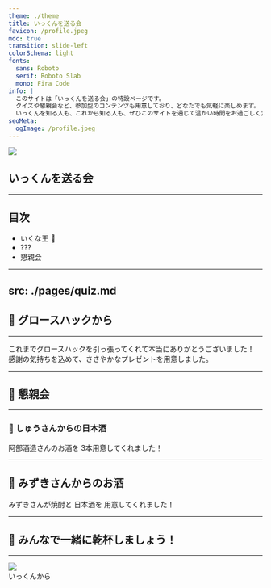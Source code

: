 ```yaml
---
theme: ./theme
title: いっくんを送る会
favicon: /profile.jpeg
mdc: true
transition: slide-left
colorSchema: light
fonts:
  sans: Roboto
  serif: Roboto Slab
  mono: Fira Code
info: |
  このサイトは「いっくんを送る会」の特設ページです。
  クイズや懇親会など、参加型のコンテンツも用意しており、どなたでも気軽に楽しめます。
  いっくんを知る人も、これから知る人も、ぜひこのサイトを通じて温かい時間をお過ごしください！
seoMeta:
  ogImage: /profile.jpeg
---
```


<div class="flex flex-col items-center">
  <img src="/profile.jpeg" class="w-[280px] h-auto rounded-lg"/>
  <h2>
    いっくんを送る会
  </h2>
</div>

---

## 目次

<ul class="relative">
<li>いくな王 <span class="absolute text-4xl top-[-12px] right-[2px]">👑</span></li>
<li>???</li>
<li>懇親会</li>
</ul>

---
src: ./pages/quiz.md
---

## 🎁 グロースハックから

---

<div class="text-4xl font-semibold leading-[1.8]">
これまでグロースハックを引っ張ってくれて本当にありがとうございました！
<br/>
感謝の気持ちを込めて、ささやかなプレゼントを用意しました。
</div>


---

## 🍶 懇親会


---

### 🏮 しゅうさんからの日本酒

<div class="flex flex-col items-center">
  <div class="text-4xl font-semibold mb-4">
    <span class="text-blue-700 font-bold">阿部酒造</span>さんのお酒を
    <span class="text-5xl text-red-600 font-bold">3本</span>用意してくれました！
  </div>
</div>

---

## 🥃 みずきさんからのお酒

<div class="flex flex-col items-center">
  <div class="text-4xl font-semibold mb-4">
    みずきさんが<span class="text-5xl text-green-700 font-bold">焼酎</span>と
    <span class="text-5xl text-blue-700 font-bold">日本酒</span>を
    用意してくれました！
  </div>
  <div class="text-2xl">
  </div>
</div>

---

## 🥂 みんなで一緒に乾杯しましょう！

---

<img src="/profile.jpeg" class="w-[250px] h-auto rounded-lg mb-6">
<div class="text-5xl font-bold">
  いっくんから
</div>
